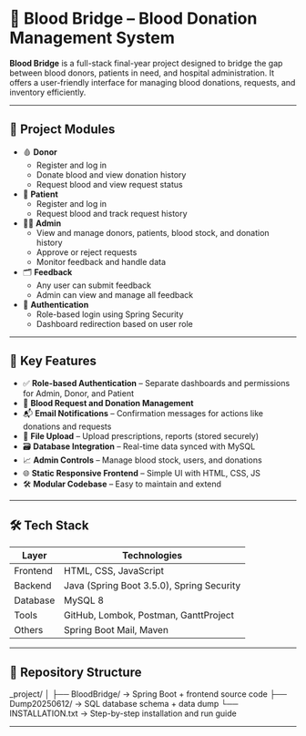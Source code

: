 
# 💉 Blood Bridge – Blood Donation Management System

**Blood Bridge** is a full-stack final-year project designed to bridge the gap between blood donors, patients in need, and hospital administration. It offers a user-friendly interface for managing blood donations, requests, and inventory efficiently.

---

## 🧩 Project Modules

- 🩸 **Donor**
  - Register and log in
  - Donate blood and view donation history
  - Request blood and view request status
- 🏥 **Patient**
  - Register and log in
  - Request blood and track request history
- 🧑‍💼 **Admin**
  - View and manage donors, patients, blood stock, and donation history
  - Approve or reject requests
  - Monitor feedback and handle data
- 🗂️ **Feedback**
  - Any user can submit feedback
  - Admin can view and manage all feedback
- 🔐 **Authentication**
  - Role-based login using Spring Security
  - Dashboard redirection based on user role

---

## 🚀 Key Features

- ✅ **Role-based Authentication** – Separate dashboards and permissions for Admin, Donor, and Patient
- 💉 **Blood Request and Donation Management**
- 📬 **Email Notifications** – Confirmation messages for actions like donations and requests
- 📝 **File Upload** – Upload prescriptions, reports (stored securely)
- 🗃️ **Database Integration** – Real-time data synced with MySQL
- 📈 **Admin Controls** – Manage blood stock, users, and donations
- 🌐 **Static Responsive Frontend** – Simple UI with HTML, CSS, JS
- 🛠️ **Modular Codebase** – Easy to maintain and extend


---

## 🛠️ Tech Stack

| Layer       | Technologies                         |
|-------------|--------------------------------------|
| Frontend    | HTML, CSS, JavaScript                |
| Backend     | Java (Spring Boot 3.5.0), Spring Security |
| Database    | MySQL 8                              |
| Tools       | GitHub, Lombok, Postman, GanttProject |
| Others      | Spring Boot Mail, Maven              |

---

## 📂 Repository Structure

_project/
│
├── BloodBridge/      → Spring Boot + frontend source code
├── Dump20250612/     → SQL database schema + data dump
└── INSTALLATION.txt  → Step-by-step installation and run guide

---
